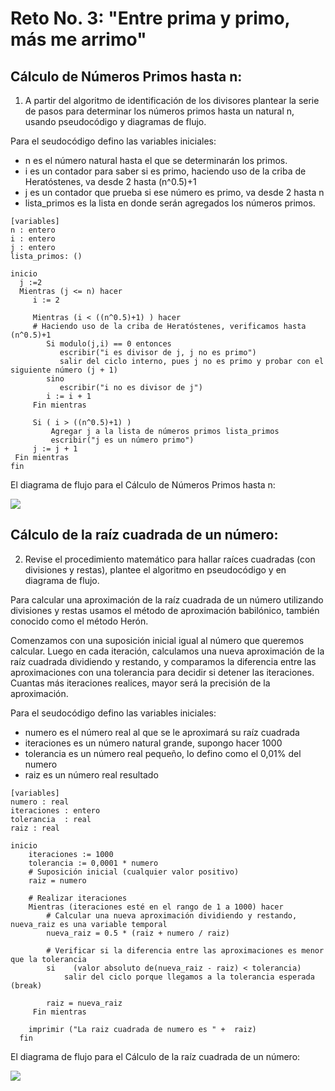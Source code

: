 # Reto No. 3: "Entre prima y primo, más me arrimo"

## Cálculo de Números Primos hasta n: 

1.  A partir del algoritmo de identificación de los divisores plantear la serie de pasos para determinar los números primos hasta un natural n, usando pseudocódigo y diagramas de flujo.

Para el seudocódigo defino las variables iniciales:
 - n es el número natural hasta el que se determinarán los primos.
 - i es un contador para saber si es primo, haciendo uso de la criba de Heratóstenes, va desde 2 hasta (n^0.5)+1
 - j es un contador que prueba si ese número es primo, va desde 2 hasta n
 - lista_primos es la lista en donde serán agregados los números primos.

```pseudocode
[variables]
n : entero    
i : entero    
j : entero
lista_primos: ()  

inicio
  j :=2
  Mientras (j <= n) hacer
     i := 2
 
     Mientras (i < ((n^0.5)+1) ) hacer
     # Haciendo uso de la criba de Heratóstenes, verificamos hasta (n^0.5)+1
        Si modulo(j,i) == 0 entonces
           escribir("i es divisor de j, j no es primo")
           salir del ciclo interno, pues j no es primo y probar con el siguiente número (j + 1) 
        sino
           escribir("i no es divisor de j")
        i := i + 1
     Fin mientras

     Si ( i > ((n^0.5)+1) )
         Agregar j a la lista de números primos lista_primos
         escribir("j es un número primo")
     j := j + 1
 Fin mientras
fin
```

El diagrama de flujo para el Cálculo de Números Primos hasta n:

[![](https://mermaid.ink/img/pako:eNp1kclOw0AMhl_F8qmV0ipLm00s6kIRBzhQTjQVGiXTdEoyU00mgpL0kXgBLkj0xZgkIHFhDpZlf_ZvjyuMRUIxxE0mXuItkQoe5hGPOOg36d1wFjPRh8HgouZlTqUAXsO0Z8PZOewaw_sdO20YmFVfn8CBFrCXLBdweeyys7bD8vRew3x1TwuWlKKAhG2opFxpPKFgrluIaBmuiISdFvpbfSdquFpNsvT0wUF2PRql_-vmbWKSSpoSWcNi9eMCgYwVijy1QxZr6PBFg1_3Fux3JzRQr5wTlugPqppYhGpLcxphqN2EyOcII37UHCmVWB54jKGSJTWw3CdE0TkjqSQ5hhuSFTq6JxzDCl8xdEb20PZsL3A9dxz43tjAA4aWNRp6ru9YluM7XmD5ztHANyF0B3Po2mYw9n3L9qyRb7qWgTRhSsjb7oDtHVuJx7agmeP4DXLKktU?type=png)](https://mermaid.live/edit#pako:eNp1kclOw0AMhl_F8qmV0ipLm00s6kIRBzhQTjQVGiXTdEoyU00mgpL0kXgBLkj0xZgkIHFhDpZlf_ZvjyuMRUIxxE0mXuItkQoe5hGPOOg36d1wFjPRh8HgouZlTqUAXsO0Z8PZOewaw_sdO20YmFVfn8CBFrCXLBdweeyys7bD8vRew3x1TwuWlKKAhG2opFxpPKFgrluIaBmuiISdFvpbfSdquFpNsvT0wUF2PRql_-vmbWKSSpoSWcNi9eMCgYwVijy1QxZr6PBFg1_3Fux3JzRQr5wTlugPqppYhGpLcxphqN2EyOcII37UHCmVWB54jKGSJTWw3CdE0TkjqSQ5hhuSFTq6JxzDCl8xdEb20PZsL3A9dxz43tjAA4aWNRp6ru9YluM7XmD5ztHANyF0B3Po2mYw9n3L9qyRb7qWgTRhSsjb7oDtHVuJx7agmeP4DXLKktU)


## Cálculo de la raíz cuadrada de un número: 

2. Revise el procedimiento matemático para hallar raíces cuadradas (con divisiones y restas), plantee el algoritmo en pseudocódigo y en diagrama de flujo.

Para calcular una aproximación de la raíz cuadrada de un número utilizando divisiones y restas usamos el método de aproximación babilónico, también conocido como el método Herón.

Comenzamos con una suposición inicial igual al número que queremos calcular. Luego en cada iteración, calculamos una nueva aproximación de la raíz cuadrada dividiendo y restando, y comparamos la diferencia entre las aproximaciones con una tolerancia para decidir si detener las iteraciones. Cuantas más iteraciones realices, mayor será la precisión de la aproximación.

Para el seudocódigo defino las variables iniciales:
 - numero es el número real al que se le aproximará su raíz cuadrada
 - iteraciones es un número natural grande, supongo hacer 1000
 - tolerancia es un número real pequeño, lo defino como el 0,01% del numero
 - raiz es un número real resultado

```pseudocode
[variables]
numero : real
iteraciones : entero
tolerancia  : real
raiz : real 

inicio
    iteraciones := 1000
    tolerancia := 0,0001 * numero
    # Suposición inicial (cualquier valor positivo)
    raiz = numero

    # Realizar iteraciones
    Mientras (iteraciones esté en el rango de 1 a 1000) hacer
        # Calcular una nueva aproximación dividiendo y restando, nueva_raiz es una variable temporal
        nueva_raiz = 0.5 * (raiz + numero / raiz)

        # Verificar si la diferencia entre las aproximaciones es menor que la tolerancia
        si    (valor absoluto de(nueva_raiz - raiz) < tolerancia)
            salir del ciclo porque llegamos a la tolerancia esperada (break)

        raiz = nueva_raiz
     Fin mientras

    imprimir ("La raiz cuadrada de numero es " +  raiz)
  fin

```



El diagrama de flujo para el Cálculo de la raíz cuadrada de un número:

[![](https://mermaid.ink/img/pako:eNp1kclOw0AMhl_F8qmV0ipLm00s6kIRBzhQTjQVGiXTdEoyU00mgpL0kXgBLkj0xZgkIHFhDpZlf_ZvjyuMRUIxxE0mXuItkQoe5hGPOOg36d1wFjPRh8HgouZlTqUAXsO0Z8PZOewaw_sdO20YmFVfn8CBFrCXLBdweeyys7bD8vRew3x1TwuWlKKAhG2opFxpPKFgrluIaBmuiISdFvpbfSdquFpNsvT0wUF2PRql_-vmbWKSSpoSWcNi9eMCgYwVijy1QxZr6PBFg1_3Fux3JzRQr5wTlugPqppYhGpLcxphqN2EyOcII37UHCmVWB54jKGSJTWw3CdE0TkjqSQ5hhuSFTq6JxzDCl8xdEb20PZsL3A9dxz43tjAA4aWNRp6ru9YluM7XmD5ztHANyF0B3Po2mYw9n3L9qyRb7qWgTRhSsjb7oDtHVuJx7agmeP4DXLKktU?type=png)](https://mermaid.live/edit#pako:eNp1kclOw0AMhl_F8qmV0ipLm00s6kIRBzhQTjQVGiXTdEoyU00mgpL0kXgBLkj0xZgkIHFhDpZlf_ZvjyuMRUIxxE0mXuItkQoe5hGPOOg36d1wFjPRh8HgouZlTqUAXsO0Z8PZOewaw_sdO20YmFVfn8CBFrCXLBdweeyys7bD8vRew3x1TwuWlKKAhG2opFxpPKFgrluIaBmuiISdFvpbfSdquFpNsvT0wUF2PRql_-vmbWKSSpoSWcNi9eMCgYwVijy1QxZr6PBFg1_3Fux3JzRQr5wTlugPqppYhGpLcxphqN2EyOcII37UHCmVWB54jKGSJTWw3CdE0TkjqSQ5hhuSFTq6JxzDCl8xdEb20PZsL3A9dxz43tjAA4aWNRp6ru9YluM7XmD5ztHANyF0B3Po2mYw9n3L9qyRb7qWgTRhSsjb7oDtHVuJx7agmeP4DXLKktU)




